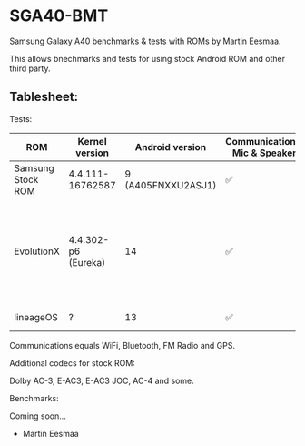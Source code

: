 # SGA40-BMT

Samsung Galaxy A40 benchmarks & tests with ROMs by Martin Eesmaa.

This allows bnechmarks and tests for using stock Android ROM and other third party.

## Tablesheet:

Tests:

ROM | Kernel version | Android version | Communications, Mic & Speaker | NFC | Flashlight | Visual Keyboard | Desktop mode | Dolby Atmos | Smart View | DeX | Bloat-free |
--- | --- | --- | --- | --- | --- | --- | --- | --- | --- | --- | --- |
Samsung Stock ROM | 4.4.111-16762587 | 9 (A405FNXXU2ASJ1) | ✅ | ✅ | ✅ | ✅ (Samsung keyboard) | ? | ✅ | ✅ | ❌ | ❌ |
EvolutionX | 4.4.302-p6 (Eureka) | 14 | ✅ | ❌ | ✅ | ❌ (not installed, but G-Board crashes, please get Simple Keyboard) | ✅ | ✅ | ❌ | ❌ | ? |
lineageOS | ? | 13 | ✅ | ❌ | ✅ | ✅ (G-board) | ? | ? | ❌ | ❌ | ✅ |

Communications equals WiFi, Bluetooth, FM Radio and GPS.

Additional codecs for stock ROM:

Dolby AC-3, E-AC3, E-AC3 JOC, AC-4 and some.

Benchmarks:

Coming soon...

- Martin Eesmaa